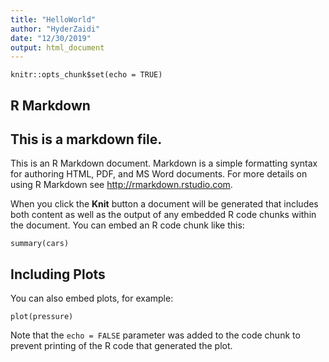 ```yaml
---
title: "HelloWorld"
author: "HyderZaidi"
date: "12/30/2019"
output: html_document
---
```


```{r setup, include=FALSE}
knitr::opts_chunk$set(echo = TRUE)
```

## R Markdown
## This is a markdown file.

This is an R Markdown document. Markdown is a simple formatting syntax for authoring HTML, PDF, and MS Word documents. For more details on using R Markdown see <http://rmarkdown.rstudio.com>.

When you click the **Knit** button a document will be generated that includes both content as well as the output of any embedded R code chunks within the document. You can embed an R code chunk like this:

```{r cars}
summary(cars)
```

## Including Plots

You can also embed plots, for example:

```{r pressure, echo=FALSE}
plot(pressure)
```

Note that the `echo = FALSE` parameter was added to the code chunk to prevent printing of the R code that generated the plot.
